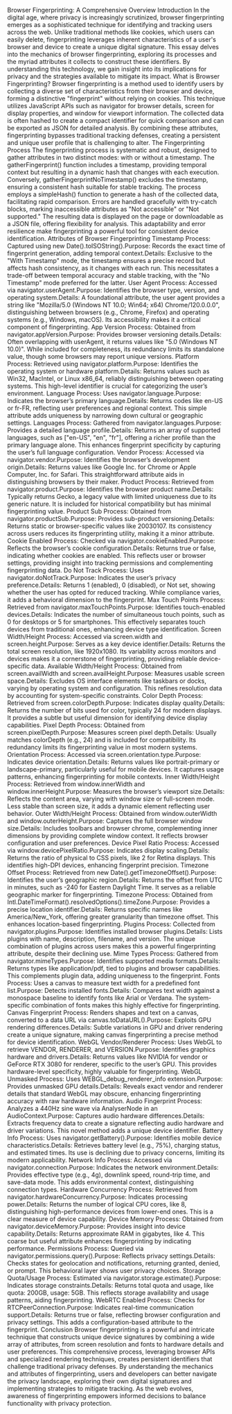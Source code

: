 Browser Fingerprinting: A Comprehensive Overview
Introduction
In the digital age, where privacy is increasingly scrutinized, browser fingerprinting emerges as a sophisticated technique for identifying and tracking users across the web. Unlike traditional methods like cookies, which users can easily delete, fingerprinting leverages inherent characteristics of a user's browser and device to create a unique digital signature. This essay delves into the mechanics of browser fingerprinting, exploring its processes and the myriad attributes it collects to construct these identifiers. By understanding this technology, we gain insight into its implications for privacy and the strategies available to mitigate its impact.
What is Browser Fingerprinting?
Browser fingerprinting is a method used to identify users by collecting a diverse set of characteristics from their browser and device, forming a distinctive "fingerprint" without relying on cookies. This technique utilizes JavaScript APIs such as navigator for browser details, screen for display properties, and window for viewport information. The collected data is often hashed to create a compact identifier for quick comparison and can be exported as JSON for detailed analysis. By combining these attributes, fingerprinting bypasses traditional tracking defenses, creating a persistent and unique user profile that is challenging to alter.
The Fingerprinting Process
The fingerprinting process is systematic and robust, designed to gather attributes in two distinct modes: with or without a timestamp. The gatherFingerprint() function includes a timestamp, providing temporal context but resulting in a dynamic hash that changes with each execution. Conversely, gatherFingerprintNoTimestamp() excludes the timestamp, ensuring a consistent hash suitable for stable tracking. The process employs a simpleHash() function to generate a hash of the collected data, facilitating rapid comparison. Errors are handled gracefully with try-catch blocks, marking inaccessible attributes as "Not accessible" or "Not supported." The resulting data is displayed on the page or downloadable as a JSON file, offering flexibility for analysis. This adaptability and error resilience make fingerprinting a powerful tool for consistent device identification.
Attributes of Browser Fingerprinting
Timestamp
Process: Captured using new Date().toISOString().Purpose: Records the exact time of fingerprint generation, adding temporal context.Details: Exclusive to the "With Timestamp" mode, the timestamp ensures a precise record but affects hash consistency, as it changes with each run. This necessitates a trade-off between temporal accuracy and stable tracking, with the "No Timestamp" mode preferred for the latter.
User Agent
Process: Accessed via navigator.userAgent.Purpose: Identifies the browser type, version, and operating system.Details: A foundational attribute, the user agent provides a string like "Mozilla/5.0 (Windows NT 10.0; Win64; x64) Chrome/120.0.0.0", distinguishing between browsers (e.g., Chrome, Firefox) and operating systems (e.g., Windows, macOS). Its accessibility makes it a critical component of fingerprinting.
App Version
Process: Obtained from navigator.appVersion.Purpose: Provides browser versioning details.Details: Often overlapping with userAgent, it returns values like "5.0 (Windows NT 10.0)". While included for completeness, its redundancy limits its standalone value, though some browsers may report unique versions.
Platform
Process: Retrieved using navigator.platform.Purpose: Identifies the operating system or hardware platform.Details: Returns values such as Win32, MacIntel, or Linux x86_64, reliably distinguishing between operating systems. This high-level identifier is crucial for categorizing the user’s environment.
Language
Process: Uses navigator.language.Purpose: Indicates the browser’s primary language.Details: Returns codes like en-US or fr-FR, reflecting user preferences and regional context. This simple attribute adds uniqueness by narrowing down cultural or geographic settings.
Languages
Process: Gathered from navigator.languages.Purpose: Provides a detailed language profile.Details: Returns an array of supported languages, such as ["en-US", "en", "fr"], offering a richer profile than the primary language alone. This enhances fingerprint specificity by capturing the user’s full language configuration.
Vendor
Process: Accessed via navigator.vendor.Purpose: Identifies the browser’s development origin.Details: Returns values like Google Inc. for Chrome or Apple Computer, Inc. for Safari. This straightforward attribute aids in distinguishing browsers by their maker.
Product
Process: Retrieved from navigator.product.Purpose: Identifies the browser product name.Details: Typically returns Gecko, a legacy value with limited uniqueness due to its generic nature. It is included for historical compatibility but has minimal fingerprinting value.
Product Sub
Process: Obtained from navigator.productSub.Purpose: Provides sub-product versioning.Details: Returns static or browser-specific values like 20030107. Its consistency across users reduces its fingerprinting utility, making it a minor attribute.
Cookie Enabled
Process: Checked via navigator.cookieEnabled.Purpose: Reflects the browser’s cookie configuration.Details: Returns true or false, indicating whether cookies are enabled. This reflects user or browser settings, providing insight into tracking permissions and complementing fingerprinting data.
Do Not Track
Process: Uses navigator.doNotTrack.Purpose: Indicates the user’s privacy preference.Details: Returns 1 (enabled), 0 (disabled), or Not set, showing whether the user has opted for reduced tracking. While compliance varies, it adds a behavioral dimension to the fingerprint.
Max Touch Points
Process: Retrieved from navigator.maxTouchPoints.Purpose: Identifies touch-enabled devices.Details: Indicates the number of simultaneous touch points, such as 0 for desktops or 5 for smartphones. This effectively separates touch devices from traditional ones, enhancing device type identification.
Screen Width/Height
Process: Accessed via screen.width and screen.height.Purpose: Serves as a key device identifier.Details: Returns the total screen resolution, like 1920x1080. Its variability across monitors and devices makes it a cornerstone of fingerprinting, providing reliable device-specific data.
Available Width/Height
Process: Obtained from screen.availWidth and screen.availHeight.Purpose: Measures usable screen space.Details: Excludes OS interface elements like taskbars or docks, varying by operating system and configuration. This refines resolution data by accounting for system-specific constraints.
Color Depth
Process: Retrieved from screen.colorDepth.Purpose: Indicates display quality.Details: Returns the number of bits used for color, typically 24 for modern displays. It provides a subtle but useful dimension for identifying device display capabilities.
Pixel Depth
Process: Obtained from screen.pixelDepth.Purpose: Measures screen pixel depth.Details: Usually matches colorDepth (e.g., 24) and is included for compatibility. Its redundancy limits its fingerprinting value in most modern systems.
Orientation
Process: Accessed via screen.orientation.type.Purpose: Indicates device orientation.Details: Returns values like portrait-primary or landscape-primary, particularly useful for mobile devices. It captures usage patterns, enhancing fingerprinting for mobile contexts.
Inner Width/Height
Process: Retrieved from window.innerWidth and window.innerHeight.Purpose: Measures the browser’s viewport size.Details: Reflects the content area, varying with window size or full-screen mode. Less stable than screen size, it adds a dynamic element reflecting user behavior.
Outer Width/Height
Process: Obtained from window.outerWidth and window.outerHeight.Purpose: Captures the full browser window size.Details: Includes toolbars and browser chrome, complementing inner dimensions by providing complete window context. It reflects browser configuration and user preferences.
Device Pixel Ratio
Process: Accessed via window.devicePixelRatio.Purpose: Indicates display scaling.Details: Returns the ratio of physical to CSS pixels, like 2 for Retina displays. This identifies high-DPI devices, enhancing fingerprint precision.
Timezone Offset
Process: Retrieved from new Date().getTimezoneOffset().Purpose: Identifies the user’s geographic region.Details: Returns the offset from UTC in minutes, such as -240 for Eastern Daylight Time. It serves as a reliable geographic marker for fingerprinting.
Timezone
Process: Obtained from Intl.DateTimeFormat().resolvedOptions().timeZone.Purpose: Provides a precise location identifier.Details: Returns specific names like America/New_York, offering greater granularity than timezone offset. This enhances location-based fingerprinting.
Plugins
Process: Collected from navigator.plugins.Purpose: Identifies installed browser plugins.Details: Lists plugins with name, description, filename, and version. The unique combination of plugins across users makes this a powerful fingerprinting attribute, despite their declining use.
Mime Types
Process: Gathered from navigator.mimeTypes.Purpose: Identifies supported media formats.Details: Returns types like application/pdf, tied to plugins and browser capabilities. This complements plugin data, adding uniqueness to the fingerprint.
Fonts
Process: Uses a canvas to measure text width for a predefined font list.Purpose: Detects installed fonts.Details: Compares text width against a monospace baseline to identify fonts like Arial or Verdana. The system-specific combination of fonts makes this highly effective for fingerprinting.
Canvas Fingerprint
Process: Renders shapes and text on a canvas, converted to a data URL via canvas.toDataURL().Purpose: Exploits GPU rendering differences.Details: Subtle variations in GPU and driver rendering create a unique signature, making canvas fingerprinting a precise method for device identification.
WebGL Vendor/Renderer
Process: Uses WebGL to retrieve VENDOR, RENDERER, and VERSION.Purpose: Identifies graphics hardware and drivers.Details: Returns values like NVIDIA for vendor or GeForce RTX 3080 for renderer, specific to the user’s GPU. This provides hardware-level specificity, highly valuable for fingerprinting.
WebGL Unmasked
Process: Uses WEBGL_debug_renderer_info extension.Purpose: Provides unmasked GPU details.Details: Reveals exact vendor and renderer details that standard WebGL may obscure, enhancing fingerprinting accuracy with raw hardware information.
Audio Fingerprint
Process: Analyzes a 440Hz sine wave via AnalyserNode in an AudioContext.Purpose: Captures audio hardware differences.Details: Extracts frequency data to create a signature reflecting audio hardware and driver variations. This novel method adds a unique device identifier.
Battery Info
Process: Uses navigator.getBattery().Purpose: Identifies mobile device characteristics.Details: Retrieves battery level (e.g., 75%), charging status, and estimated times. Its use is declining due to privacy concerns, limiting its modern applicability.
Network Info
Process: Accessed via navigator.connection.Purpose: Indicates the network environment.Details: Provides effective type (e.g., 4g), downlink speed, round-trip time, and save-data mode. This adds environmental context, distinguishing connection types.
Hardware Concurrency
Process: Retrieved from navigator.hardwareConcurrency.Purpose: Indicates processing power.Details: Returns the number of logical CPU cores, like 8, distinguishing high-performance devices from lower-end ones. This is a clear measure of device capability.
Device Memory
Process: Obtained from navigator.deviceMemory.Purpose: Provides insight into device capability.Details: Returns approximate RAM in gigabytes, like 4. This coarse but useful attribute enhances fingerprinting by indicating performance.
Permissions
Process: Queried via navigator.permissions.query().Purpose: Reflects privacy settings.Details: Checks states for geolocation and notifications, returning granted, denied, or prompt. This behavioral layer shows user privacy choices.
Storage Quota/Usage
Process: Estimated via navigator.storage.estimate().Purpose: Indicates storage constraints.Details: Returns total quota and usage, like quota: 200GB, usage: 5GB. This reflects storage availability and usage patterns, aiding fingerprinting.
WebRTC Enabled
Process: Checks for RTCPeerConnection.Purpose: Indicates real-time communication support.Details: Returns true or false, reflecting browser configuration and privacy settings. This adds a configuration-based attribute to the fingerprint.
Conclusion
Browser fingerprinting is a powerful and intricate technique that constructs unique device signatures by combining a wide array of attributes, from screen resolution and fonts to hardware details and user preferences. This comprehensive process, leveraging browser APIs and specialized rendering techniques, creates persistent identifiers that challenge traditional privacy defenses. By understanding the mechanics and attributes of fingerprinting, users and developers can better navigate the privacy landscape, exploring their own digital signatures and implementing strategies to mitigate tracking. As the web evolves, awareness of fingerprinting empowers informed decisions to balance functionality with privacy protection.
